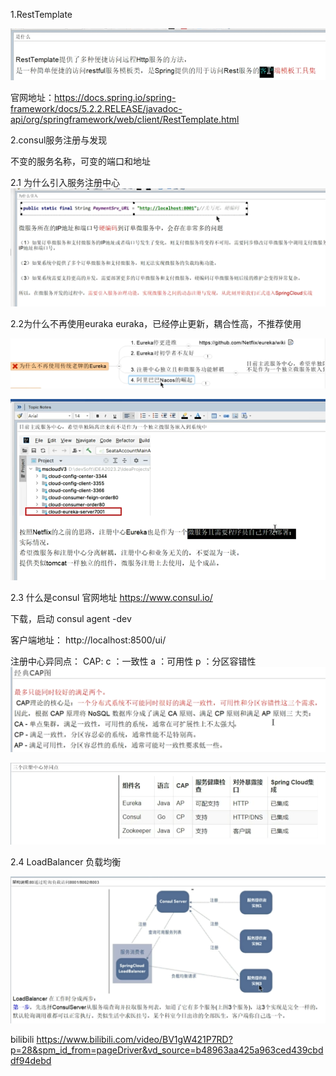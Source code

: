 1.RestTemplate

![img.png](img/img.png)

官网地址：https://docs.spring.io/spring-framework/docs/5.2.2.RELEASE/javadoc-api/org/springframework/web/client/RestTemplate.html


2.consul服务注册与发现

不变的服务名称，可变的端口和地址

2.1 为什么引入服务注册中心
![img_3.png](img/img_3.png)

2.2为什么不再使用euraka
euraka，已经停止更新，耦合性高，不推荐使用

![img_2.png](img/img_2.png)

![img_1.png](img/img_1.png)

2.3 什么是consul
官网地址 https://www.consul.io/

下载，启动
consul agent -dev

客户端地址：
http://localhost:8500/ui/

注册中心异同点：
CAP: c ：一致性 a ：可用性 p ：分区容错性
![img_4.png](img/img_4.png)

![img_5.png](img/img_5.png)

2.4 LoadBalancer 负载均衡

![img_6.png](img/img_6.png)






bilibili
https://www.bilibili.com/video/BV1gW421P7RD?p=28&spm_id_from=pageDriver&vd_source=b48963aa425a963ced439cbddf94debd




